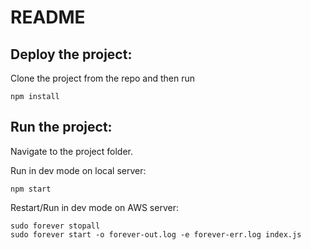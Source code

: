# README #

## Deploy the project:

Clone the project from the repo and then run

```
npm install
```

## Run the project:

Navigate to the project folder.

Run in dev mode on local server:
```
npm start
```

Restart/Run in dev mode on AWS server:
```
sudo forever stopall
sudo forever start -o forever-out.log -e forever-err.log index.js
```